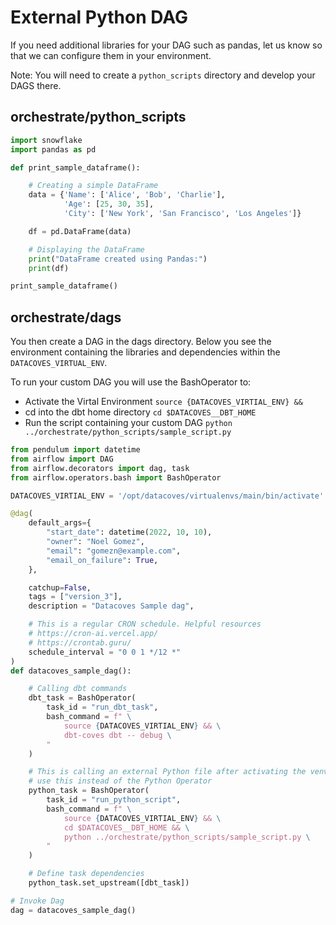# External Python DAG 

If you need additional libraries for your DAG such as pandas, let us know so that we can configure them in your environment. 

Note: 
You will need to create a `python_scripts` directory and develop your DAGS there.

## orchestrate/python_scripts

```python
import snowflake
import pandas as pd

def print_sample_dataframe():

    # Creating a simple DataFrame
    data = {'Name': ['Alice', 'Bob', 'Charlie'],
            'Age': [25, 30, 35],
            'City': ['New York', 'San Francisco', 'Los Angeles']}

    df = pd.DataFrame(data)

    # Displaying the DataFrame
    print("DataFrame created using Pandas:")
    print(df)

print_sample_dataframe()
```

## orchestrate/dags
You then create a DAG in the dags directory. Below you see the environment containing the libraries and dependencies within the `DATACOVES_VIRTUAL_ENV`.

To run your custom DAG you will use the BashOperator to:
- Activate the Virtal Environment `source {DATACOVES_VIRTIAL_ENV} &&`
- cd into the dbt home directory `cd $DATACOVES__DBT_HOME`
- Run the script containing your custom DAG `python ../orchestrate/python_scripts/sample_script.py`

```python
from pendulum import datetime
from airflow import DAG
from airflow.decorators import dag, task
from airflow.operators.bash import BashOperator

DATACOVES_VIRTIAL_ENV = '/opt/datacoves/virtualenvs/main/bin/activate'

@dag(
    default_args={
        "start_date": datetime(2022, 10, 10),
        "owner": "Noel Gomez",
        "email": "gomezn@example.com",
        "email_on_failure": True,
    },

    catchup=False,
    tags = ["version_3"],
    description = "Datacoves Sample dag",

    # This is a regular CRON schedule. Helpful resources
    # https://cron-ai.vercel.app/
    # https://crontab.guru/
    schedule_interval = "0 0 1 */12 *"
)
def datacoves_sample_dag():

    # Calling dbt commands
    dbt_task = BashOperator(
        task_id = "run_dbt_task",
        bash_command = f" \
            source {DATACOVES_VIRTIAL_ENV} && \
            dbt-coves dbt -- debug \
        "
    )

    # This is calling an external Python file after activating the venv
    # use this instead of the Python Operator
    python_task = BashOperator(
        task_id = "run_python_script",
        bash_command = f" \
            source {DATACOVES_VIRTIAL_ENV} && \
            cd $DATACOVES__DBT_HOME && \
            python ../orchestrate/python_scripts/sample_script.py \
        "
    )

    # Define task dependencies
    python_task.set_upstream([dbt_task])

# Invoke Dag
dag = datacoves_sample_dag()

```

